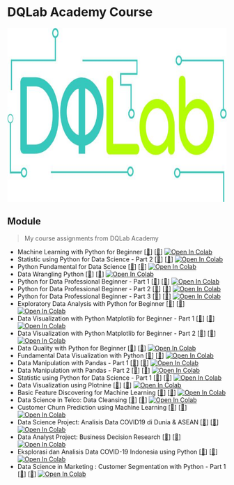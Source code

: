 # DQLab Academy Course
<img src="https://github.com/Bayunova28/DQLab_Academy/blob/main/0214e48c-b2b1-e422-38e4-039835cdc951_cover.jpg" width="1000" height="400">

## Module
> My course assignments from DQLab Academy
- Machine Learning with Python for Beginner [[📂](https://github.com/Bayunova28/DQLab_Academy/tree/main/Machine%20Learning%20with%20Python%20for%20Beginner)] [[📄](https://academy.dqlab.id/certificate/pdf/DQLABDVIZ2KGWCIR/NONTRACK)] [![Open In Colab](https://colab.research.google.com/assets/colab-badge.svg)](https://colab.research.google.com/drive/1K7SHTgrjK72MWL3YIk-9ankLJ2pbMDb4?usp=sharing)
- Statistic using Python for Data Science - Part 2 [[📂](https://github.com/Bayunova28/DQLab_Academy/tree/main/Statistic%20using%20Python%20for%20Data%20Science%20-%20Part%202)] [[📄](https://academy.dqlab.id/certificate/pdf/DQLABSWP1%20JTAUVB/NONTRACK)] [![Open In Colab](https://colab.research.google.com/assets/colab-badge.svg)](https://colab.research.google.com/drive/1_uEde8HSjLn-R4W45Fah7J_Y9gX6WHK9?usp=sharing)
- Python Fundamental for Data Science [[📂](https://github.com/Bayunova28/DQLab_Academy/tree/main/Python%20Fundamental%20for%20Data%20Science)] [[📄](https://academy.dqlab.id/certificate/pdf/DQLABINTP1HAOGOV/NONTRACK)] [![Open In Colab](https://colab.research.google.com/assets/colab-badge.svg)](https://colab.research.google.com/drive/1rAyouMbcySXWA476F8eKDNcwRDyMCSL5?usp=sharing)
- Data Wrangling Python [[📂](https://github.com/Bayunova28/DQLab_Academy/tree/main/Data%20Wrangling%20Python)] [[📄](https://academy.dqlab.id/certificate/pdf/DQLABDTWP1AUATAT/NONTRACK)] [![Open In Colab](https://colab.research.google.com/assets/colab-badge.svg)](https://colab.research.google.com/drive/1MJTq63uZ4wIFHt1M55kixj1laE1ya-6q?usp=sharing)
- Python for Data Professional Beginner - Part 1 [[📂](https://github.com/Bayunova28/DQLab_Academy/tree/main/Python%20for%20Data%20Professional%20Beginner%20-%20Part%201)] [[📄](https://academy.dqlab.id/certificate/pdf/DQLABINTP1BHSSJH/NONTRACK)] [![Open In Colab](https://colab.research.google.com/assets/colab-badge.svg)](https://colab.research.google.com/drive/1DBpIUIyLotPTb1YNpf_gsN-INvPqjcpZ?usp=sharing)
- Python for Data Professional Beginner - Part 2 [[📂](https://github.com/Bayunova28/DQLab_Academy/tree/main/Python%20for%20Data%20Professional%20Beginner%20-%20Part%202)] [[📄](https://academy.dqlab.id/certificate/pdf/DQLABINTP1GBRUVK/NONTRACK)] [![Open In Colab](https://colab.research.google.com/assets/colab-badge.svg)](https://colab.research.google.com/drive/1JYU69miGy7kW2dPpeEADQJ5qrw2QvIon?usp=sharing)
- Python for Data Professional Beginner - Part 3 [[📂](https://github.com/Bayunova28/DQLab_Academy/tree/main/Python%20for%20Data%20Professional%20Beginner%20-%20Part%203)] [[📄](https://academy.dqlab.id/certificate/pdf/DQLABINTP1OPRRRF/NONTRACK)] [![Open In Colab](https://colab.research.google.com/assets/colab-badge.svg)](https://colab.research.google.com/drive/1BmNsy3paFaEDLiFbpSrWFPcgK1iKKRoN?usp=sharing)
- Exploratory Data Analysis with Python for Beginner [[📂](https://github.com/Bayunova28/DQLab_Academy/tree/main/Exploratory%20Data%20Analysis%20with%20Python%20for%20Beginner)] [[📄](https://academy.dqlab.id/certificate/pdf/DQLABINTP1VSJVTR/NONTRACK)] [![Open In Colab](https://colab.research.google.com/assets/colab-badge.svg)](https://colab.research.google.com/drive/1ZQZdFDtcDUhg0lroQxkEkybPnQcRZ_-_?usp=sharing)
- Data Visualization with Python Matplotlib for Beginner - Part 1 [[📂](https://github.com/Bayunova28/DQLab_Academy/tree/main/Data%20Visualization%20with%20Python%20Matplotlib%20for%20Beginner%20-%20Part%201)] [[📄](https://academy.dqlab.id/certificate/pdf/DQLABDTWP1NLJQUM/NONTRACK)] [![Open In Colab](https://colab.research.google.com/assets/colab-badge.svg)](https://colab.research.google.com/drive/1B_ZfyJLITR85X-5Q4Sab8X5jeijAmPat?usp=sharing)
- Data Visualization with Python Matplotlib for Beginner - Part 2 [[📂](https://github.com/Bayunova28/DQLab_Academy/tree/main/Data%20Visualization%20with%20Python%20Matplotlib%20for%20Beginner%20-%20Part%202)] [[📄](https://academy.dqlab.id/certificate/pdf/DQLABINTP1VHTFPO/NONTRACK)] [![Open In Colab](https://colab.research.google.com/assets/colab-badge.svg)](https://colab.research.google.com/drive/1BqYw2tViZ8nh4oehyIUsQDpI6S9-s6Xr?usp=sharing)
- Data Quality with Python for Beginner [[📂](https://github.com/Bayunova28/DQLab_Academy/tree/main/Data%20Quality%20with%20Python%20for%20Beginner)] [[📄](https://academy.dqlab.id/certificate/pdf/DQLABDVIZ2KCRTCA/NONTRACK)] [![Open In Colab](https://colab.research.google.com/assets/colab-badge.svg)](https://colab.research.google.com/drive/148NLq9VhGIOEJoQ_-dWgeOcKZ7CCFfea?usp=sharing)
- Fundamental Data Visualization with Python [[📂](https://github.com/Bayunova28/DQLab_Academy/tree/main/Fundamental%20Data%20Visualization%20with%20Python)] [[📄](https://academy.dqlab.id/certificate/pdf/DQLABINTP1IHJVGJ/NONTRACK)] [![Open In Colab](https://colab.research.google.com/assets/colab-badge.svg)](https://colab.research.google.com/drive/1eh8DOmZUikU5tnT9_iPsaPi-D3oiCdes?usp=sharing)
- Data Manipulation with Pandas - Part 1 [[📂](https://github.com/Bayunova28/DQLab_Academy/tree/main/Data%20Manipulation%20with%20Pandas%20-%20Part%201)] [[📄](https://academy.dqlab.id/certificate/pdf/DQLABINTP1PLTANR/NONTRACK)] [![Open In Colab](https://colab.research.google.com/assets/colab-badge.svg)](https://colab.research.google.com/drive/1iIF_GCqN04rUmoqZEr0jUi1tp_QmDSnn?usp=sharing)
- Data Manipulation with Pandas - Part 2 [[📂](https://github.com/Bayunova28/DQLab_Academy/tree/main/Data%20Manipulation%20with%20Pandas%20-%20Part%202)] [[📄](https://academy.dqlab.id/certificate/pdf/DQLABINTP1EQUEQN/NONTRACK)] [![Open In Colab](https://colab.research.google.com/assets/colab-badge.svg)](https://colab.research.google.com/drive/1Yf8_roeJYSpGxrOiI6f_6Rrwy7Vcaeq0?usp=sharing)
- Statistic using Python for Data Science - Part 1 [[📂](https://github.com/Bayunova28/DQLab_Academy/tree/main/Statistic%20using%20Python%20for%20Data%20Science%20-%20Part%201)] [[📄](https://academy.dqlab.id/certificate/pdf/DQLABSWP1%20RUDEMN/NONTRACK)] [![Open In Colab](https://colab.research.google.com/assets/colab-badge.svg)](https://colab.research.google.com/drive/1vNDv8K1l_51xjanKyOkgAj5Uwp0p-ygK?usp=sharing)
- Data Visualization using Plotnine [[📂](https://github.com/Bayunova28/DQLab_Academy/tree/main/Data%20Visualization%20using%20Plotnine)] [[📄](https://academy.dqlab.id/certificate/pdf/DQLABDVPP9IWQBKH/NONTRACK)] [![Open In Colab](https://colab.research.google.com/assets/colab-badge.svg)](https://colab.research.google.com/drive/1Q0wH3vt6Ffdek-ASR6lxCNveT0Sli4Ww?usp=sharing)
- Basic Feature Discovering for Machine Learning [[📂](https://github.com/Bayunova28/DQLab_Academy/tree/main/Basic%20Feature%20Discovering%20for%20Machine%20Learning)] [[📄](https://academy.dqlab.id/certificate/pdf/DQLABFATPYTIGGPA/NONTRACK)] [![Open In Colab](https://colab.research.google.com/assets/colab-badge.svg)](https://colab.research.google.com/drive/1rLFIukPJ5jFvC1A_aWh9JOkNvnli6mFb?usp=sharing)
- Data Science in Telco: Data Cleansing [[📂](https://github.com/Bayunova28/DQLab_Academy/tree/main/Data%20Science%20in%20Telco:%20Data%20Cleansing)] [[📄](https://academy.dqlab.id/certificate/pdf/DQLABAPL1%20UWOKUP/NONTRACK)] [![Open In Colab](https://colab.research.google.com/assets/colab-badge.svg)](https://colab.research.google.com/drive/1WWcsMVJCDF4OH7uq-x71m72UHLRU1IrX?usp=sharing)
- Customer Churn Prediction using Machine Learning [[📂](https://github.com/Bayunova28/DQLab_Academy/tree/main/Customer%20Churn%20Prediction%20using%20Machine%20Learning)] [[📄](https://academy.dqlab.id/certificate/pdf/DQLABAPL2%20BUPCBF/NONTRACK)] [![Open In Colab](https://colab.research.google.com/assets/colab-badge.svg)](https://colab.research.google.com/drive/1_f1Q7bVeLGj2P81YouFk9KwGmPLuDKJC?usp=sharing)
- Data Science Project: Analisis Data COVID19 di Dunia & ASEAN [[📂](https://github.com/Bayunova28/DQLab_Academy/tree/main/Data%20Science%20Project:%20Analisis%20Data%20COVID19%20di%20Dunia%20%26%20ASEAN)] [[📄](https://academy.dqlab.id/certificate/pdf/DQLABINTP1AAQPJM/NONTRACK)] [![Open In Colab](https://colab.research.google.com/assets/colab-badge.svg)](https://colab.research.google.com/drive/1nyeqviFwPYqBsUCleo8DabWiEFmUvSrm?usp=sharing)
- Data Analyst Project: Business Decision Research [[📂](https://github.com/Bayunova28/DQLab_Academy/tree/main/Data%20Analyst%20Project:%20Business%20Decision%20Research)] [[📄](https://academy.dqlab.id/certificate/pdf/DQLABDVIZ2NLMWCR/NONTRACK)] [![Open In Colab](https://colab.research.google.com/assets/colab-badge.svg)](https://colab.research.google.com/drive/1AvoTDWney0Kn0Q8zMwYX1oq9J7uItZBj?usp=sharing)
- Eksplorasi dan Analisis Data COVID-19 Indonesia using Python [[📂](https://github.com/Bayunova28/DQLab_Academy/tree/main/Eksplorasi%20dan%20Analisis%20Data%20COVID-19%20Indonesia%20using%20Python)] [[📄](https://academy.dqlab.id/certificate/pdf/DQLABACWP1NBMMLV/NONTRACK)] [![Open In Colab](https://colab.research.google.com/assets/colab-badge.svg)](https://colab.research.google.com/drive/1NByC-7aGs2EM43HhCM0Hv3rxeMtVaRXM?usp=sharing)
- Data Science in Marketing : Customer Segmentation with Python - Part 1 [[📂](https://github.com/Bayunova28/DQLab_Academy/tree/main/Data%20Science%20in%20Marketing%20:%20Customer%20Segmentation%20with%20Python%20-%20Part%201)] [[📄](https://academy.dqlab.id/certificate/pdf/DQLABDSCS1RBVQRB/NONTRACK)] [![Open In Colab](https://colab.research.google.com/assets/colab-badge.svg)](https://colab.research.google.com/drive/1fnWv-g0As1wJewFNtph1qLBwEJzo2eAi?usp=sharing)

